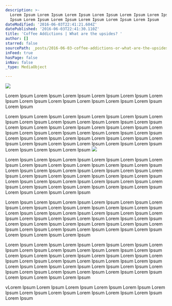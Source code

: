 ```yaml
---
description: >-
  Lorem Ipsum Lorem Ipsum Lorem Ipsum Lorem Ipsum Lorem Ipsum Lorem Ipsum Lorem
  Ipsum Lorem Ipsum Lorem Ipsum Lorem Ipsum Lorem Ipsum Lorem Ipsum
dateModified: '2016-06-03T22:41:21.604Z'
datePublished: '2016-06-03T22:41:30.110Z'
title: 'Coffee Addictions | What are the upsides? '
author: []
starred: false
sourcePath: _posts/2016-06-03-coffee-addictions-or-what-are-the-upsides.md
inFeed: true
hasPage: false
inNav: false
_type: MediaObject

---
```

![](https://the-grid-user-content.s3-us-west-2.amazonaws.com/638d31d9-3143-4388-bd56-05cc8b5b52d3.jpg)

Lorem Ipsum Lorem Ipsum Lorem Ipsum Lorem Ipsum Lorem Ipsum Lorem Ipsum Lorem Ipsum Lorem Ipsum Lorem Ipsum Lorem Ipsum Lorem Ipsum Lorem Ipsum

Lorem Ipsum Lorem Ipsum Lorem Ipsum Lorem Ipsum Lorem Ipsum Lorem Ipsum Lorem Ipsum Lorem Ipsum Lorem Ipsum Lorem Ipsum Lorem Ipsum Lorem Ipsum Lorem Ipsum Lorem Ipsum Lorem Ipsum Lorem Ipsum Lorem Ipsum Lorem Ipsum Lorem Ipsum Lorem Ipsum Lorem Ipsum Lorem Ipsum Lorem Ipsum Lorem Ipsum Lorem Ipsum Lorem Ipsum Lorem Ipsum Lorem Ipsum Lorem Ipsum Lorem Ipsum Lorem Ipsum Lorem Ipsum Lorem Ipsum Lorem Ipsum Lorem Ipsum Lorem Ipsum
![](https://the-grid-user-content.s3-us-west-2.amazonaws.com/e7192d81-1a78-48ca-bd14-0af1ed2696b8.jpg)

Lorem Ipsum Lorem Ipsum Lorem Ipsum Lorem Ipsum Lorem Ipsum Lorem Ipsum Lorem Ipsum Lorem Ipsum Lorem Ipsum Lorem Ipsum Lorem Ipsum Lorem Ipsum Lorem Ipsum Lorem Ipsum Lorem Ipsum Lorem Ipsum Lorem Ipsum Lorem Ipsum Lorem Ipsum Lorem Ipsum Lorem Ipsum Lorem Ipsum Lorem Ipsum Lorem Ipsum Lorem Ipsum Lorem Ipsum Lorem Ipsum Lorem Ipsum Lorem Ipsum Lorem Ipsum Lorem Ipsum Lorem Ipsum Lorem Ipsum Lorem Ipsum Lorem Ipsum Lorem Ipsum

Lorem Ipsum Lorem Ipsum Lorem Ipsum Lorem Ipsum Lorem Ipsum Lorem Ipsum Lorem Ipsum Lorem Ipsum Lorem Ipsum Lorem Ipsum Lorem Ipsum Lorem Ipsum Lorem Ipsum Lorem Ipsum Lorem Ipsum Lorem Ipsum Lorem Ipsum Lorem Ipsum Lorem Ipsum Lorem Ipsum Lorem Ipsum Lorem Ipsum Lorem Ipsum Lorem Ipsum Lorem Ipsum Lorem Ipsum Lorem Ipsum Lorem Ipsum Lorem Ipsum Lorem Ipsum Lorem Ipsum Lorem Ipsum Lorem Ipsum Lorem Ipsum Lorem Ipsum Lorem Ipsum

Lorem Ipsum Lorem Ipsum Lorem Ipsum Lorem Ipsum Lorem Ipsum Lorem Ipsum Lorem Ipsum Lorem Ipsum Lorem Ipsum Lorem Ipsum Lorem Ipsum Lorem Ipsum Lorem Ipsum Lorem Ipsum Lorem Ipsum Lorem Ipsum Lorem Ipsum Lorem Ipsum Lorem Ipsum Lorem Ipsum Lorem Ipsum Lorem Ipsum Lorem Ipsum Lorem Ipsum Lorem Ipsum Lorem Ipsum Lorem Ipsum Lorem Ipsum Lorem Ipsum Lorem Ipsum Lorem Ipsum Lorem Ipsum Lorem Ipsum Lorem Ipsum Lorem Ipsum Lorem Ipsum

vLorem Ipsum Lorem Ipsum Lorem Ipsum Lorem Ipsum Lorem Ipsum Lorem Ipsum Lorem Ipsum Lorem Ipsum Lorem Ipsum Lorem Ipsum Lorem Ipsum Lorem Ipsum
